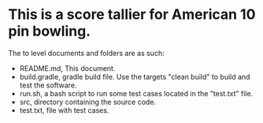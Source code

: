 
# This is a score tallier for American 10 pin bowling.

The to level documents and folders are as such:

* <span style="blue">README.md</style>, This document.
* <span style="blue">build.gradle</style>, gradle build file. Use the targets "clean build" to build and test the software.
* <span style="blue">run.sh</style>, a bash script to run some test cases located in the "test.txt" file.
* <span style="blue">src,</style> directory containing the source code.
* <span style="blue">test.txt</style>, file with test cases.

